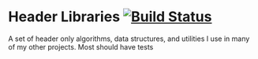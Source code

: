 Header Libraries [![Build Status](https://travis-ci.org/beached/header_libraries.svg?branch=master)](https://travis-ci.org/beached/header_libraries)
======
A set of header only algorithms, data structures, and utilities I use in many of my other projects.  Most should have tests

